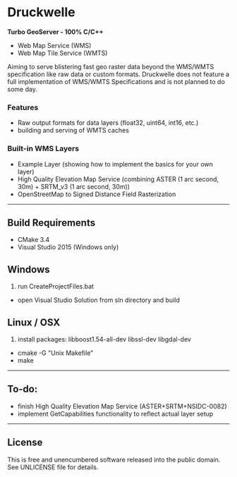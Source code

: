# Druckwelle #

**Turbo GeoServer - 100% C/C++**

 * Web Map Service (WMS)
 * Web Map Tile Service (WMTS)

Aiming to serve blistering fast geo raster data beyond the WMS/WMTS specification like raw data or custom formats.
Druckwelle does not feature a full implementation of WMS/WMTS Specifications and is not planned to do some day.

### Features ###

 * Raw output formats for data layers (float32, uint64, int16, etc.)
 * building and serving of WMTS caches

### Built-in WMS Layers ###

 * Example Layer (showing how to implement the basics for your own layer)
 * High Quality Elevation Map Service (combining ASTER (1 arc second, 30m) + SRTM_v3 (1 arc second, 30m))
 * OpenStreetMap to Signed Distance Field Rasterization

---

## Build Requirements ##

 * CMake 3.4
 * Visual Studio 2015 (Windows only)

## Windows ##

 1. run CreateProjectFiles.bat
 * open Visual Studio Solution from sln directory and build

## Linux / OSX ##

 1. install packages: libboost1.54-all-dev libssl-dev libgdal-dev
 * cmake -G "Unix Makefile"
 * make

---

## To-do: ##

 * finish High Quality Elevation Map Service (ASTER+SRTM+NSIDC-0082)
 * implement GetCapabilities functionality to reflect actual layer setup

---

## License ##

This is free and unencumbered software released into the public domain. See UNLICENSE file for details.
